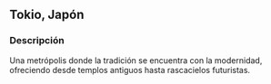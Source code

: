 ## Tokio, Japón
### Descripción
Una metrópolis donde la tradición se encuentra con la modernidad, ofreciendo desde templos antiguos hasta rascacielos futuristas.